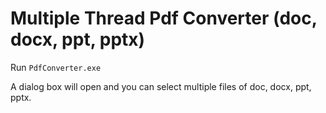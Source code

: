 # Multiple Thread Pdf Converter (doc, docx, ppt, pptx)

Run `PdfConverter.exe`

A dialog box will open and you can select multiple files of doc, docx, ppt, pptx.
